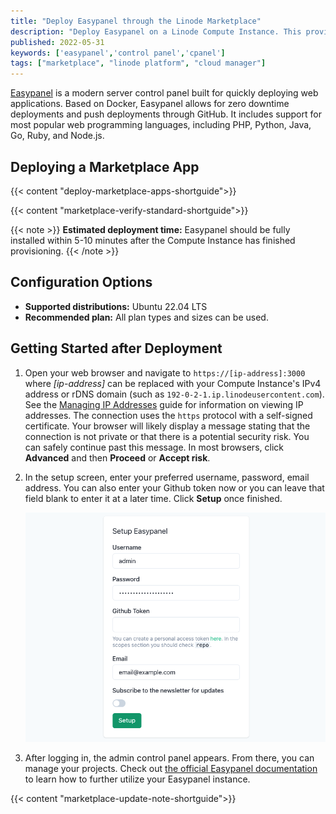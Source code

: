 ```yaml
---
title: "Deploy Easypanel through the Linode Marketplace"
description: "Deploy Easypanel on a Linode Compute Instance. This provides a modern server control panel which uses Docker."
published: 2022-05-31
keywords: ['easypanel','control panel','cpanel']
tags: ["marketplace", "linode platform", "cloud manager"]
---
```


[Easypanel](https://easypanel.io) is a modern server control panel built for quickly deploying web applications. Based on Docker, Easypanel allows for zero downtime deployments and push deployments through GitHub. It includes support for most popular web programming languages, including PHP, Python, Java, Go, Ruby, and Node.js.

## Deploying a Marketplace App

{{< content "deploy-marketplace-apps-shortguide">}}

{{< content "marketplace-verify-standard-shortguide">}}

{{< note >}}
**Estimated deployment time:** Easypanel should be fully installed within 5-10 minutes after the Compute Instance has finished provisioning.
{{< /note >}}

## Configuration Options

- **Supported distributions:** Ubuntu 22.04 LTS
- **Recommended plan:** All plan types and sizes can be used.

## Getting Started after Deployment

1.  Open your web browser and navigate to `https://[ip-address]:3000` where *[ip-address]* can be replaced with your Compute Instance's IPv4 address or rDNS domain (such as `192-0-2-1.ip.linodeusercontent.com`). See the [Managing IP Addresses](/docs/products/compute/compute-instances/guides/manage-ip-addresses/) guide for information on viewing IP addresses. The connection uses the `https` protocol with a self-signed certificate. Your browser will likely display a message stating that the connection is not private or that there is a potential security risk. You can safely continue past this message. In most browsers, click **Advanced** and then **Proceed** or **Accept risk**.

1. In the setup screen, enter your preferred username, password, email address. You can also enter your Github token now or you can leave that field blank to enter it at a later time. Click **Setup** once finished.

    ![Screenshot of the Easypanel setup page](easypanel-setup.png)

1. After logging in, the admin control panel appears. From there, you can manage your projects. Check out [the official Easypanel documentation](https://easypanel.io/docs) to learn how to further utilize your Easypanel instance.

{{< content "marketplace-update-note-shortguide">}}